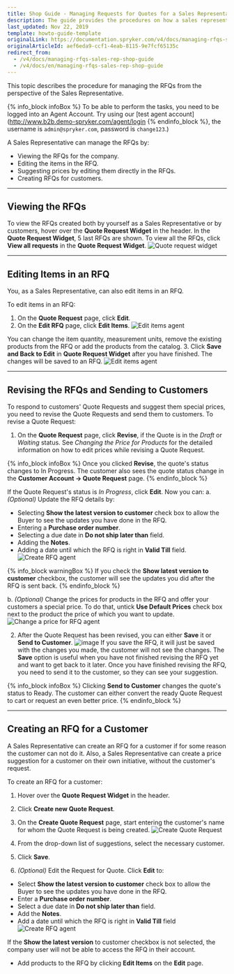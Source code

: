 ```yaml
---
title: Shop Guide - Managing Requests for Quotes for a Sales Representative
description: The guide provides the procedures on how a sales representative can view, edit, suggest another price, and create an RFQ for a customer in the storefront.
last_updated: Nov 22, 2019
template: howto-guide-template
originalLink: https://documentation.spryker.com/v4/docs/managing-rfqs-sales-rep-shop-guide
originalArticleId: aef6eda9-ccf1-4eab-8115-9e7fcf65135c
redirect_from:
  - /v4/docs/managing-rfqs-sales-rep-shop-guide
  - /v4/docs/en/managing-rfqs-sales-rep-shop-guide
---
```


This topic describes the procedure for managing the RFQs from the perspective of the Sales Representative.

{% info_block infoBox %}
To be able to perform the tasks, you need to be logged into an Agent Account. Try using our [test agent account](http://www.b2b.demo-spryker.com/agent/login
{% endinfo_block %}, the username is `admin@spryker.com`, password is `change123`.)

A Sales Representative can manage the RFQs by:

* Viewing the RFQs for the company.
* Editing the items in the RFQ.
* Suggesting prices by editing them directly in the RFQs.
* Creating RFQs for customers.
***
## Viewing the RFQs

To view the RFQs created both by yourself as a Sales Representative or by customers, hover over the **Quote Request Widget** in the header. In the **Quote Request Widget**, 5 last RFQs are shown. To view all the RFQs, click **View all requests** in the **Quote Request Widget**.
![Quote request widget](https://spryker.s3.eu-central-1.amazonaws.com/docs/User+Guides/Shop+User+Guides/RFQ/Shop+Guide+-+Managing+Requests+for+Quotes+for+a+Sales+Representative/quote-request-widget.png) 
***
## Editing Items in an RFQ

You, as a Sales Representative, can also edit items in an RFQ. 

To edit items in an RFQ:

1. On the **Quote Request** page, click **Edit**.
2. On the **Edit RFQ** page, click **Edit Items**.
![Edit items agent](https://spryker.s3.eu-central-1.amazonaws.com/docs/User+Guides/Shop+User+Guides/RFQ/Shop+Guide+-+Managing+Requests+for+Quotes+for+a+Sales+Representative/edit-items-agent1.png) 

 You can change the item quantity, measurement units, remove the existing products from the RFQ or add the products from the catalog.
3. Click **Save and Back to Edit** in **Quote Request Widget** after you have finished. The changes will be saved to an RFQ.
![Edit items agent](https://spryker.s3.eu-central-1.amazonaws.com/docs/User+Guides/Shop+User+Guides/RFQ/Shop+Guide+-+Managing+Requests+for+Quotes+for+a+Sales+Representative/edit-items-agent.png) 
***
## Revising the RFQs and Sending to Customers

To respond to customers' Quote Requests and suggest them special prices, you need to revise the Quote Requests and send them to customers. To revise a Quote Request:

1. On the **Quote Request** page, click **Revise**, if the Quote is in the *Draft* or *Waiting* status. See *Changing the Price for Products* for the detailed information on how to edit prices while revising a Quote Request.

{% info_block infoBox %}
Once you clicked **Revise**, the quote's status changes to In Progress. The customer also sees the quote status change in the **Customer Account -> Quote Request** page. 
{% endinfo_block %}

If the Quote Request's status is *In Progress*, click **Edit**. 
Now you can:
a. *(Optional)* Update the RFQ details by:
* Selecting **Show the latest version to customer** check box to allow the Buyer to see the updates you have done in the RFQ.
* Entering a **Purchase order number**.
* Selecting a due date in **Do not ship later than** field.
* Adding the **Notes**.
* Adding a date until which the RFQ is right in **Valid Till** field.
![Create RFQ agent](https://spryker.s3.eu-central-1.amazonaws.com/docs/User+Guides/Shop+User+Guides/RFQ/Shop+Guide+-+Managing+Requests+for+Quotes+for+a+Sales+Representative/create-rfq-agent.png) 

{% info_block warningBox %}
If you check the **Show latest version to customer** checkbox, the customer will see the updates you did after the RFQ is sent back.
{% endinfo_block %}

b. *(Optional)* Change the prices for products in the RFQ and offer your customers a special price. To do that, untick **Use Default Prices** check box next to the product the price of which you want to update.
![Change a price for RFQ agent](https://spryker.s3.eu-central-1.amazonaws.com/docs/User+Guides/Shop+User+Guides/RFQ/Shop+Guide+-+Managing+Requests+for+Quotes+for+a+Sales+Representative/change-price-rfq-agent.png) 

2. After the Quote Request has been revised, you can either **Save** it or **Send to Customer**.
![image](https://spryker.s3.eu-central-1.amazonaws.com/docs/User+Guides/Shop+User+Guides/RFQ/Shop+Guide+-+Managing+Requests+for+Quotes+for+a+Sales+Representative/rfq-revise-agent.png)
If you save the RFQ, it will just be saved with the changes you made, the customer will not see the changes. The **Save** option is useful when you have not finished revising the RFQ yet and want to get back to it later. Once you have finished revising the RFQ, you need to send it to the customer, so they can see your suggestion. 

{% info_block infoBox %}
Clicking **Send to Customer** changes the quote's status to Ready. The customer can either convert the ready Quote Request to cart or request an even better price.
{% endinfo_block %}
***
## Creating an RFQ for a Customer

A Sales Representative can create an RFQ for a customer if for some reason the customer can not do it. Also, a Sales Representative can create a price suggestion for a customer on their own initiative, without the customer's request.

To create an RFQ for a customer:

1. Hover over the **Quote Request Widget** in the header.
2. Click **Create new Quote Request**.
3. On the **Create Quote Request** page, start entering the customer's name for whom the Quote Request is being created.
![Create Quote Request](https://spryker.s3.eu-central-1.amazonaws.com/docs/User+Guides/Shop+User+Guides/RFQ/Shop+Guide+-+Managing+Requests+for+Quotes+for+a+Sales+Representative/create-RFQ-for-customer-select.png) 

4. From the drop-down list of suggestions, select the necessary customer.
5. Click **Save**.
6. *(Optional)* Edit the Request for Quote. Click **Edit** to:
  - Select **Show the latest version to customer** check box to allow the Buyer to see the updates you have done in the RFQ.
  - Enter a **Purchase order number**.
  - Select a due date in **Do not ship later than** field.
  - Add the **Notes**.
  - Add a date until which the RFQ is right in **Valid Till** field
![Create RFQ agent](https://spryker.s3.eu-central-1.amazonaws.com/docs/User+Guides/Shop+User+Guides/RFQ/Shop+Guide+-+Managing+Requests+for+Quotes+for+a+Sales+Representative/create-rfq-agent.png) 

If the **Show the latest version** to customer checkbox is not selected, the company user will not be able to access the RFQ in their account.
  - Add products to the RFQ by clicking **Edit Items** on the **Edit** page.

<!-- Last review date: Jul 09, 2019 -->
